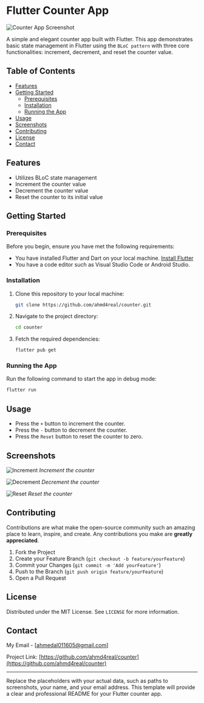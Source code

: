 # Flutter Counter App

![Counter App Screenshot](screenSohts/)

A simple and elegant counter app built with Flutter. This app demonstrates basic state management in Flutter using the `BLoC pattern` with three core functionalities: increment, decrement, and reset the counter value.

## Table of Contents

- [Features](#features)
- [Getting Started](#getting-started)
  - [Prerequisites](#prerequisites)
  - [Installation](#installation)
  - [Running the App](#running-the-app)
- [Usage](#usage)
- [Screenshots](#screenshots)
- [Contributing](#contributing)
- [License](#license)
- [Contact](#contact)

## Features

- Utilizes BLoC state management
- Increment the counter value
- Decrement the counter value
- Reset the counter to its initial value

## Getting Started

### Prerequisites

Before you begin, ensure you have met the following requirements:

- You have installed Flutter and Dart on your local machine. [Install Flutter](https://flutter.dev/docs/get-started/install)
- You have a code editor such as Visual Studio Code or Android Studio.

### Installation

1. Clone this repository to your local machine:

    ```sh
    git clone https://github.com/ahmd4real/counter.git
    ```

2. Navigate to the project directory:

    ```sh
    cd counter
    ```

3. Fetch the required dependencies:

    ```sh
    flutter pub get
    ```

### Running the App

Run the following command to start the app in debug mode:

```sh
flutter run
```

## Usage

- Press the `+` button to increment the counter.
- Press the `-` button to decrement the counter.
- Press the `Reset` button to reset the counter to zero.

## Screenshots

![Increment](path_to_increment_screenshot.png)
*Increment the counter*

![Decrement](path_to_decrement_screenshot.png)
*Decrement the counter*

![Reset](path_to_reset_screenshot.png)
*Reset the counter*

## Contributing

Contributions are what make the open-source community such an amazing place to learn, inspire, and create. Any contributions you make are **greatly appreciated**.

1. Fork the Project
2. Create your Feature Branch (`git checkout -b feature/yourFeature`)
3. Commit your Changes (`git commit -m 'Add yourFeature'`)
4. Push to the Branch (`git push origin feature/yourFeature`)
5. Open a Pull Request

## License

Distributed under the MIT License. See `LICENSE` for more information.

## Contact

My Email - [ahmedal011605@gmail.com]

Project Link: [https://github.com/ahmd4real/counter](https://github.com/ahmd4real/counter)

---

Replace the placeholders with your actual data, such as paths to screenshots, your name, and your email address. This template will provide a clear and professional README for your Flutter counter app.